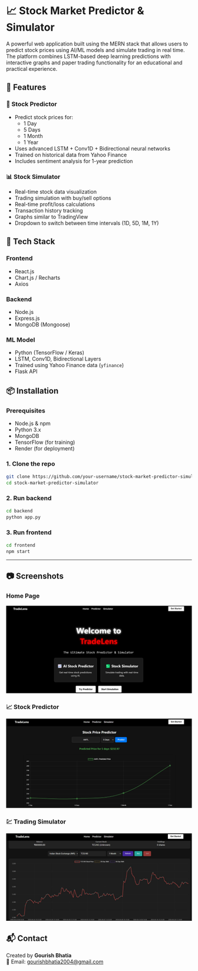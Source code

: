 # 📈 Stock Market Predictor & Simulator

A powerful web application built using the MERN stack that allows users to predict stock prices using AI/ML models and simulate trading in real time. The platform combines LSTM-based deep learning predictions with interactive graphs and paper trading functionality for an educational and practical experience.

## 🚀 Features

### 🔮 Stock Predictor
- Predict stock prices for:
  - 1 Day
  - 5 Days
  - 1 Month
  - 1 Year
- Uses advanced LSTM + Conv1D + Bidirectional neural networks
- Trained on historical data from Yahoo Finance
- Includes sentiment analysis for 1-year prediction

### 📊 Stock Simulator
- Real-time stock data visualization
- Trading simulation with buy/sell options
- Real-time profit/loss calculations
- Transaction history tracking
- Graphs similar to TradingView
- Dropdown to switch between time intervals (1D, 5D, 1M, 1Y)

## 🧠 Tech Stack

### Frontend
- React.js
- Chart.js / Recharts
- Axios

### Backend
- Node.js
- Express.js
- MongoDB (Mongoose)

### ML Model
- Python (TensorFlow / Keras)
- LSTM, Conv1D, Bidirectional Layers
- Trained using Yahoo Finance data (`yfinance`)
- Flask API 

## 📦 Installation

### Prerequisites
- Node.js & npm
- Python 3.x
- MongoDB
- TensorFlow (for training)
- Render (for deployment)

### 1. Clone the repo
```bash
git clone https://github.com/your-username/stock-market-predictor-simulator.git
cd stock-market-predictor-simulator
```
### 2. Run backend
```bash
cd backend
python app.py
```
### 3. Run frontend
```bash
cd frontend
npm start
```

---

## 📷 Screenshots

### Home Page
![Home page](./homepage%20-%20tradelens.jpeg)
### 📈 Stock Predictor

![Stock Predictor Screenshot](./predictor%20-%20tradelens.jpeg)

### 💹 Trading Simulator

![Trading Simulator Screenshot](./simulator%20-%20tradelens.jpeg)

## 📬 Contact

Created by **Gourish Bhatia**  
📧 Email: gourishbhatia2004@gmail.com

